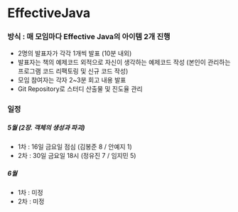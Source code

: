 # EffectiveJava

### 방식 : 매 모임마다 Effective Java의 아이템 2개 진행
- 2명의 발표자가 각각 1개씩 발표 (10분 내외)
- 발표자는 책의 예제코드 외적으로 자신이 생각하는 예제코드 작성 (본인이 관리하는 프로그램 코드 리팩토링 및 신규 코드 작성)
- 모임 참여자는 각자 2~3분 회고 내용 발표
- Git Repository로 스터디 산출물 및 진도율 관리

### 일정
##### 5월 (2장. 객체의 생성과 파괴)
   * 1차 : 16일 금요일 점심 (김봉준 8 /  안예지 1)
   * 2차 : 30일 금요일 18시 (정유진 7 /  임지민 5)
##### 6월
   * 1차 : 미정
   * 2차 : 미정


